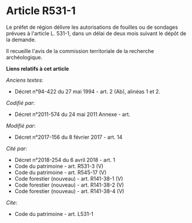 # Article R531-1

Le préfet de région délivre les autorisations de fouilles ou de sondages prévues à l'article L. 531-1, dans un délai de deux
mois suivant le dépôt de la demande.

Il recueille l'avis de la commission territoriale de la recherche archéologique.

**Liens relatifs à cet article**

_Anciens textes_:

  - Décret n°94-422 du 27 mai 1994 - art. 2 (Ab), alinéas 1 et 2.

_Codifié par_:

  - Décret n°2011-574 du 24 mai 2011 Annexe - art.

_Modifié par_:

  - Décret n°2017-156 du 8 février 2017 - art. 14

_Cité par_:

  - Décret n°2018-254 du 6 avril 2018 - art. 1
  - Code du patrimoine - art. R531-3 (V)
  - Code du patrimoine - art. R545-17 (V)
  - Code forestier (nouveau) - art. R141-38-1 (V)
  - Code forestier (nouveau) - art. R141-38-2 (V)
  - Code forestier (nouveau) - art. R141-38-4 (V)

_Cite_:

  - Code du patrimoine - art. L531-1
